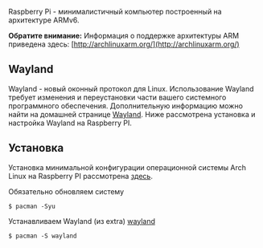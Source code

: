 Raspberry Pi - минималистичный компьютер построенный на архитектуре ARMv6.

**Обратите внимание:** Информация о поддержке архитектуры ARM приведена здесь: [http://archlinuxarm.org/](http://archlinuxarm.org/)

## Wayland

Wayland - новый оконный протокол для Linux. Использование Wayland требует изменения и переустановки части вашего системного программного обеспечения. Дополнительную информацию можно найти на домашней странице [Wayland](http://wayland.freedesktop.org/). Ниже рассмотрена установка и настройка Wayland на Raspberry PI.

## Установка

Установка минимальной конфигурации операционной системы Arch Linux на Raspberry PI рассмотрена [здесь](http://archlinuxarm.org/platforms/armv6/raspberry-pi#qt-platform_tabs-ui-tabs2).

Обязательно обновляем систему

```
$ pacman -Syu 

```

Устанавливаем Wayland (из extra) [wayland](https://www.archlinux.org/packages/?name=wayland)

```
$ pacman -S wayland

```